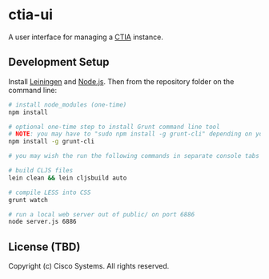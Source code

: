 # ctia-ui

A user interface for managing a [CTIA] instance.

## Development Setup

Install [Leiningen] and [Node.js]. Then from the repository folder on the
command line:

```sh
# install node_modules (one-time)
npm install

# optional one-time step to install Grunt command line tool
# NOTE: you may have to "sudo npm install -g grunt-cli" depending on your system
npm install -g grunt-cli

# you may wish the run the following commands in separate console tabs / windows

# build CLJS files
lein clean && lein cljsbuild auto

# compile LESS into CSS
grunt watch

# run a local web server out of public/ on port 6886
node server.js 6886
```

## License (TBD)

Copyright (c) Cisco Systems. All rights reserved.

[CTIA]:https://github.com/threatgrid/ctia/
[Leiningen]:http://leiningen.org
[Node.js]:http://nodejs.org

